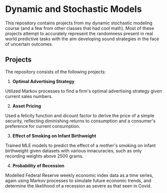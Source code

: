 # Dynamic and Stochastic Models
This repository contains projects from my dynamic stochastic modeling course (and a few from other classes that had cool math). 
Most of these projects attempt to accurately represent the randomness present in real world predictive tasks with the aim developing sound strategies in the face of uncertain outcomes. 

## Projects
The repository consists of the following projects:

1. **Optimal Advertising Strategy**

Utilized Markov processes to find a firm's optimal advertising strategy given current sales numbers.

2. **Asset Pricing**

Used a felicity function and dicount factor to derive the price of a simple security, 
reflecting diminishing returns to consumption and a consumer's preference for current consumption.

3. **Effect of Smoking on Infant Birthweight**

Trained MLE models to predict the effect of a mother's smoking on infant birthweight 
given datasets with various innacuracies, such as only recording weights above 2500 grams.

4. **Probability of Recession**

Modelled Federal Reserve weekly economic index data as a time series, again using Markov processes to 
simulate future economic trends, and determine the likelihood of a recession as severe as that
seen in Covid. 

